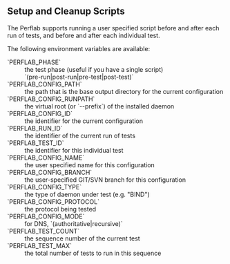 Setup and Cleanup Scripts
-------------------------

The Perflab supports running a user specified script before and
after each run of tests, and before and after each individual test.

The following environment variables are available:

<dl>

<dt>`PERFLAB_PHASE`</dt>
<dd> the test phase (useful if you have a single script)<br/>
`(pre-run|post-run|pre-test|post-test)`
</dd>

<dt>`PERFLAB_CONFIG_PATH`</dt>
<dd>the path that is the base output directory for the current configuration</dd>

<dt>`PERFLAB_CONFIG_RUNPATH`</dt>
<dd>the virtual root (or `--prefix`) of the installed daemon</dd>

<dt>`PERFLAB_CONFIG_ID`</dt>
<dd>the identifier for the current configuration</dd>

<dt>`PERFLAB_RUN_ID`</dt>
<dd>the identifier of the current run of tests</dd>

<dt>`PERFLAB_TEST_ID`</dt>
<dd>the identifier for this individual test</dd>

<dt>`PERFLAB_CONFIG_NAME`</dt>
<dd>the user specified name for this configuration</dd>

<dt>`PERFLAB_CONFIG_BRANCH`</dt>
<dd>the user-specified GIT/SVN branch for this configuration</dd>

<dt>`PERFLAB_CONFIG_TYPE`</dt>
<dd>the type of daemon under test (e.g. "BIND")</dd>

<dt>`PERFLAB_CONFIG_PROTOCOL`</dt>
<dd>the protocol being tested</dd>

<dt>`PERFLAB_CONFIG_MODE`</dt>
<dd>for DNS, `(authoritative|recursive)`</dd>

<dt>`PERFLAB_TEST_COUNT`</dt>
<dd>the sequence number of the current test</dd>

<dt>`PERFLAB_TEST_MAX`</dt>
<dd>the total number of tests to run in this sequence</dd>

</dl>
